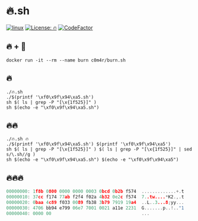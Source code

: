 # 🔥.sh

[![linux](https://img.shields.io/badge/Linux-sh-%23777BB4?logo=linux&logoColor=ffffff)](#🔥)
[![License: 🔥](https://img.shields.io/badge/License-🔥-red.svg)](#🔥)
[![CodeFactor](https://www.codefactor.io/repository/github/c0m4r/burn.sh/badge)](https://www.codefactor.io/repository/github/c0m4r/burn.sh)

## 🔥 + 🐋

```
docker run -it --rm --name burn c0m4r/burn.sh
```

## 🔥

```shell
./🔥.sh
./$(printf '\xf0\x9f\x94\xa5.sh')
sh $( ls | grep -P "[\x{1f525}]" )
sh $(echo -e "\xf0\x9f\x94\xa5.sh")
```

## 🔥🔥

```shell
./🔥.sh 🔥
./$(printf '\xf0\x9f\x94\xa5.sh') $(printf '\xf0\x9f\x94\xa5')
sh $( ls | grep -P "[\x{1f525}]" ) $( ls | grep -P "[\x{1f525}]" | sed s/\.sh//g )
sh $(echo -e "\xf0\x9f\x94\xa5.sh") $(echo -e "\xf0\x9f\x94\xa5")
```

## 🔥🔥🔥

```c
00000000: 1f8b 0800 0000 0000 0003 0bcd 0b2b f574  .............+.t
00000010: 37cc f174 77ab f2f4 f02a 4b32 0e2c f574  7..tw....*K2.,.t
00000020: 0baa 4c89 f033 0089 fb38 3b79 7919 19a4  ..L..3...8;yy...
00000030: 4706 bb94 e799 06e7 7001 0021 a11e 2231  G.......p..!.."1
00000040: 0000 00                                  ...
```
